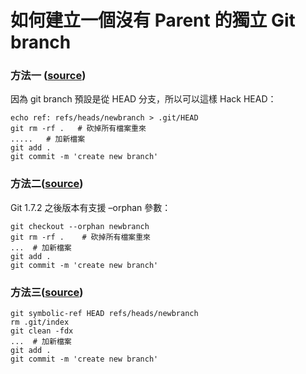 

# 如何建立一個沒有 Parent 的獨立 Git branch

### 方法一 ([source](http://madduck.net/blog/2007.07.11:creating-a-git-branch-without-ancestry/))

因為 git branch 預設是從 HEAD 分支，所以可以這樣 Hack HEAD：

```
echo ref: refs/heads/newbranch > .git/HEAD
git rm -rf .   # 砍掉所有檔案重來
.....   # 加新檔案
git add .
git commit -m 'create new branch'

```

### 方法二([source](https://git.wiki.kernel.org/index.php/GitTips#How_to_create_a_new_branch_that_has_no_ancestor))

Git 1.7.2 之後版本有支援 –orphan 參數：

```
git checkout --orphan newbranch
git rm -rf .    # 砍掉所有檔案重來
...  # 加新檔案
git add .
git commit -m 'create new branch'

```

### 方法三([source](http://pages.github.com/))

```
git symbolic-ref HEAD refs/heads/newbranch
rm .git/index
git clean -fdx
...  # 加新檔案
git add .
git commit -m 'create new branch'
```